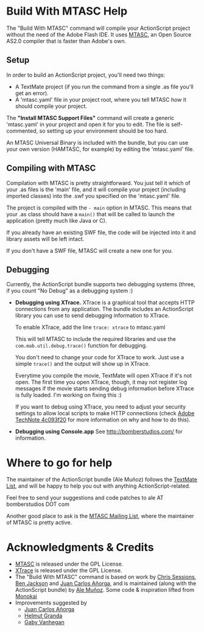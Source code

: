 # Build With MTASC Help

The "Build With MTASC" command will compile your ActionScript project without the need of the Adobe Flash IDE. It uses [MTASC](http://www.mtasc.org/), an Open Source AS2.0 compiler that is faster than Adobe's own.

## Setup

In order to build an ActionScript project, you'll need two things:

* A TextMate project (if you run the command from a single .as file you'll get an error).
* A 'mtasc.yaml' file in your project root, where you tell MTASC how it should compile your project.

The **"Install MTASC Support Files"** command will create a generic 'mtasc.yaml' in your project and open it for you to edit. The file is self-commented, so setting up your environment should be too hard.

An MTASC Universal Binary is included with the bundle, but you can use your own version (HAMTASC, for example) by editing the 'mtasc.yaml' file.

## Compiling with MTASC

Compilation with MTASC is pretty straightforward. You just tell it which of your .as files is the 'main' file, and it will compile your project (including imported classes) into the .swf you specified on the 'mtasc.yaml' file.

The project is compiled with the <code>- main</code> option in MTASC. This means that your .as class should have a <code>main()</code> that will be called to launch the application (pretty much like Java or C).

If you already have an existing SWF file, the code will be injected into it and library assets will be left intact.

If you don't have a SWF file, MTASC will create a new one for you.

## Debugging

Currently, the ActionScript bundle supports two debugging systems (three, if you count "No Debug" as a debugging system :)

* **Debugging using XTrace.**
  XTrace is a graphical tool that accepts HTTP connections from any application. The bundle includes an ActionScript library you can use to send debugging information to XTrace.

  To enable XTrace, add the line `trace: xtrace` to mtasc.yaml

  This will tell MTASC to include the required libraries and use the `com.mab.util.debug.trace()` function for debugging.

  You don't need to change your code for XTrace to work. Just use a simple `trace()` and the output will show up in XTrace.

  Everytime you compile the movie, TextMate will open XTrace if it's not open. The first time you open XTrace, though, it may not register log messages if the movie starts sending debug information before XTrace is fully loaded. I'm working on fixing this :)

  If you want to debug using XTrace, you need to adjust your security settings to allow local scripts to make HTTP connections (check [Adobe TechNote 4c093f20](http://www.adobe.com/go/4c093f20) for more information on why and how to do this).
* **Debugging using Console.app**
  See http://bomberstudios.com/ for information.

# Where to go for help

The maintainer of the ActionScript bundle (Ale Muñoz) follows the [TextMate List](http://lists.macromates.com/mailman/listinfo/textmate), and will be happy to help you out with anything ActionScript-related.

Feel free to send your suggestions and code patches to ale AT bomberstudios DOT com

Another good place to ask is the [MTASC Mailing List](http://lists.motion-twin.com/mailman/listinfo/mtasc), where the maintainer of MTASC is pretty active.

# Acknowledgments & Credits

* [MTASC](http://www.mtasc.org/) is released under the GPL License.
* [XTrace](http://developer.mabwebdesign.com/xtrace.html) is released under the GPL License.
* The "Build With MTASC" command is based on work by [Chris Sessions](http://lists.motion-twin.com/pipermail/mtasc/2006-June/029791.html), [Ben Jackson](http://www.unfitforprint.com/) and [Juan Carlos Añorga](http://www.juanzo.com/), and is maintained (along with the ActionScript bundle) by [Ale Muñoz](http://bomberstudios.com). Some code & inspiration lifted from [Monokai](http://www.monokai.nl/blog/2006/07/14/using-textmate-mtasc-and-xtrace-to-build-flash-projects-in-mac-osx/)
* Improvements suggested by
  * [Juan Carlos Añorga](http://www.juanzo.com/)
  * [Helmut Granda](http://helmutgranda.com)
  * [Gaby Vanhegan](http://vanhegan.net)
